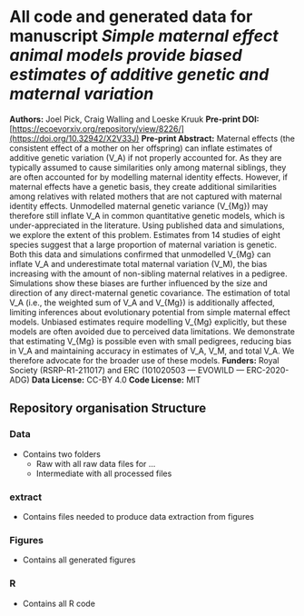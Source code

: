 
# All code and generated data for manuscript *Simple maternal effect animal models provide biased estimates of additive genetic and maternal variation*
**Authors:** Joel Pick, Craig Walling and Loeske Kruuk
**Pre-print DOI:** [https://ecoevorxiv.org/repository/view/8226/](https://doi.org/10.32942/X2V33J)
**Pre-print Abstract:** Maternal effects (the consistent effect of a mother on her offspring) can inflate estimates of additive genetic variation (V_A) if not properly accounted for. As they are typically assumed to cause similarities only among maternal siblings, they are often accounted for by modelling maternal identity effects. However, if maternal effects have a genetic basis, they create additional similarities among relatives with related mothers that are not captured with maternal identity effects. Unmodelled maternal genetic variance (V_{Mg}) may therefore still inflate V_A in common quantitative genetic models, which is under-appreciated in the literature. Using published data and simulations, we explore the extent of this problem. Estimates from 14 studies of eight species suggest that a large proportion of maternal variation is genetic. Both this data and simulations confirmed that unmodelled V_{Mg} can inflate V_A and underestimate total maternal variation (V_M), the bias increasing with the amount of non-sibling maternal relatives in a pedigree. Simulations show these biases are further influenced by the size and direction of any direct-maternal genetic covariance. The estimation of total V_A (i.e., the weighted sum of V_A and V_{Mg}) is additionally affected, limiting inferences about evolutionary potential from simple maternal effect models. Unbiased estimates require modelling V_{Mg} explicitly, but these models are often avoided due to perceived data limitations. We demonstrate that estimating V_{Mg} is possible even with small pedigrees, reducing bias in V_A and maintaining accuracy in estimates of V_A, V_M, and total V_A. We therefore advocate for the broader use of these models. 
**Funders:** Royal Society (RSRP-R1-211017) and ERC (101020503 — EVOWILD — ERC-2020-ADG)
**Data License:** CC-BY 4.0
**Code License:** MIT

## Repository organisation Structure

### Data

- Contains two folders
    - Raw with all raw data files for ...
    - Intermediate with all processed files

### extract

- Contains files needed to produce data extraction from figures

### Figures

- Contains all generated figures


### R

- Contains all R code
